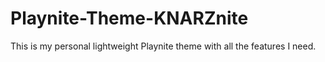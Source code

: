 # Playnite-Theme-KNARZnite
This is my personal lightweight Playnite theme with all the features I need.
